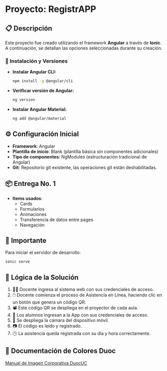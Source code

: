 # Proyecto: **RegistrAPP**

## 📋 Descripción

Este proyecto fue creado utilizando el framework **Angular** a través de **Ionic**. A continuación, se detallan las opciones seleccionadas durante su creación.

### 🚀 Instalación y Versiones

- **Instalar Angular CLI:**
    ```bash
    npm install -g @angular/cli
    ```

- **Verificar versión de Angular:**
    ```bash
    ng version
    ```

- **Instalar Angular Material:**
    ```bash
    ng add @angular/material
    ```

## ⚙️ Configuración Inicial

- **Framework**: Angular
- **Plantilla de inicio**: Blank (plantilla básica sin componentes adicionales)
- **Tipo de componentes**: NgModules (estructuración tradicional de Angular)
- **Git**: Repositorio git existente, las operaciones git están deshabilitadas.

## 📦 Entrega No. 1

- **Items usados**: 
    - Cards
    - Formularios
    - Animaciones
    - Transferencia de datos entre pages
    - Navegación

## 🔑 Importante

Para iniciar el servidor de desarrollo:
```bash
ionic serve
```

## 🧩 Lógica de la Solución

1. 👨‍🏫 Docente ingresa al sistema web con sus credenciales de acceso.
2. 🖱️ Docente comienza el proceso de Asistencia en Línea, haciendo clic en un botón que genera un código QR.
3. 📽️ Este código QR se despliega en el proyector de cada aula.
4. 📱 Los alumnos ingresan a la App con sus credenciales de acceso.
5. 📸 Se despliega la cámara del dispositivo móvil.
6. 📷 El código es leído y registrado.
7. 🕒 La asistencia queda registrada con su día y hora correctamente.

## 🎨 Documentación de Colores Duoc

[Manual de Imagen Corporativa DuocUC](https://www.duoc.cl/wp-content/uploads/2021/06/MANUAL-IMAGEN-CORPORATIVA-DUOCUC.pdf)

